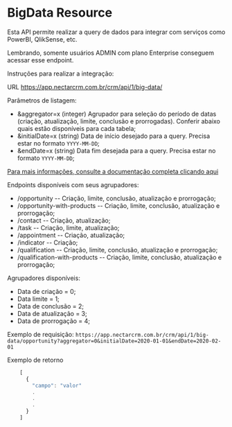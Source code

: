 # BigData Resource

Esta API permite realizar a query de dados para integrar com serviços como PowerBI, QlikSense, etc.

Lembrando, somente usuários ADMIN com plano Enterprise conseguem acessar esse endpoint.

Instruções para realizar a integração:

URL
https://app.nectarcrm.com.br/crm/api/1/big-data/

Parâmetros de listagem:
* &aggregator=x (integer) Agrupador para seleção do período de datas (criação, atualização, limite, conclusão e prorrogadas). Conferir abaixo quais estão disponíveis para cada tabela;
* &initialDate=x (string) Data de início desejado para a query. Precisa estar no formato `YYYY-MM-DD`;
* &endDate=x (string) Data fim desejada para a query. Precisa estar no formato `YYYY-MM-DD`;

[Para mais informações, consulte a documentação completa clicando aqui](http://docs.nectarcrm.apiary.io)

Endpoints disponíveis com seus agrupadores:

- /opportunity -- Criação, limite, conclusão, atualização e prorrogação;
- /opportunity-with-products -- Criação, limite, conclusão, atualização e prorrogação;
- /contact -- Criação, atualização;
- /task -- Criação, limite, atualização;
- /appointment -- Criação, atualização;
- /indicator -- Criação;
- /qualification -- Criação, limite, conclusão, atualização e prorrogação;
- /qualification-with-products -- Criação, limite, conclusão, atualização e prorrogação;


Agrupadores disponíveis:

* Data de criação = 0;
* Data limite = 1;
* Data de conclusão = 2;
* Data de atualização = 3;
* Data de prorrogação = 4;

Exemplo de requisição: `https://app.nectarcrm.com.br/crm/api/1/big-data/opportunity?aggregator=0&initialDate=2020-01-01&endDate=2020-02-01`


Exemplo de retorno
```js
    [
      {
        "campo": "valor"
        .
        .
        .
      }
    ]
```
